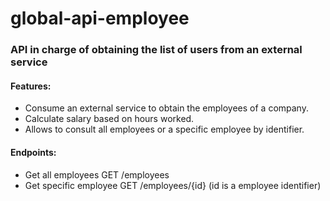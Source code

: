 # global-api-employee

### API in charge of obtaining the list of users from an external service

#### Features:

* Consume an external service to obtain the employees of a company.
* Calculate salary based on hours worked.
* Allows to consult all employees or a specific employee by identifier.

#### Endpoints:
* Get all employees GET /employees
* Get specific employee GET /employees/{id} (id is a employee identifier)
